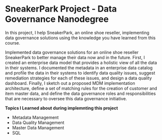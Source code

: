 # SneakerPark Project - Data Governance Nanodegree 
In this project, I help SneakerPark, an online shoe reseller, implementing data governance solutions using the knowledge you have learned from this course.

Implemented data governance solutions for an online shoe reseller SneakerPark to better manage their data
now and in the future. First, I created an enterprise data model that provides a holistic view of all
the data in their systems. I documented the metadata in an enterprise data catalog and profile the
data in their systems to identify data quality issues, suggest remediation strategies for each of these issues,
and design a data quality dashboard. Finally, I sketch out a proposed MDM implementation
architecture, define a set of matching rules for the creation of customer and item master data, and define the
data governance roles and responsibilities that are necessary to oversee this data governance initiative.

**Topics I Learned about during implemnting this project**
- Metadata Management
- Data Quality Management
- Master Data Management 
- SQL
